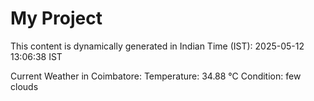 # My Project

This content is dynamically generated in Indian Time (IST): 2025-05-12 13:06:38 IST


Current Weather in Coimbatore:
Temperature: 34.88 °C
Condition: few clouds

